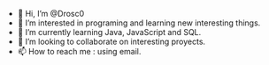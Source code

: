 - 👋 Hi, I’m @Drosc0
- 👀 I’m interested in programing and learning new interesting things.
- 🌱 I’m currently learning Java, JavaScript and SQL.
- 💞️ I’m looking to collaborate on interesting proyects.
- 📫 How to reach me : using email.

<!---
Drosc0/Drosc0 is a ✨ special ✨ repository because its `README.md` (this file) appears on your GitHub profile.
You can click the Preview link to take a look at your changes.
--->
